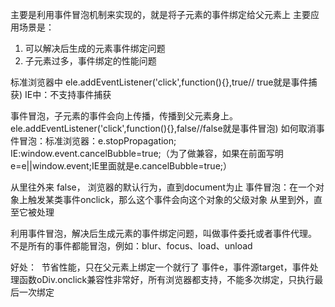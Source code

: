 主要是利用事件冒泡机制来实现的，就是将子元素的事件绑定给父元素上
主要应用场景是：
1. 可以解决后生成的元素事件绑定问题
2. 子元素过多，事件绑定的性能问题


标准浏览器中
ele.addEventListener('click',function(){},true// true就是事件捕获)
IE中：不支持事件捕获


事件冒泡，子元素的事件会向上传播，传播到父元素身上。
ele.addEventListener('click',function(){},false//false就是事件冒泡)
如何取消事件冒泡：标准浏览器：e.stopPropagation;
IE:window.event.cancelBubble=true;（为了做兼容，如果在前面写明e=e||window.event;IE里面就是e.cancelBubble=true;）


从里往外来 false，
浏览器的默认行为，直到document为止
事件冒泡：在一个对象上触发某类事件onclick，那么这个事件会向这个对象的父级对象
从里到外，直至它被处理

利用事件冒泡，解决后生成元素的事件绑定问题，叫做事件委托或者事件代理。
不是所有的事件都能冒泡，例如：blur、focus、load、unload

好处：  节省性能，只在父元素上绑定一个就行了
事件e，事件源target，事件处理函数oDiv.onclick兼容性非常好，所有浏览器都支持，不能多次绑定，只执行最后一次绑定